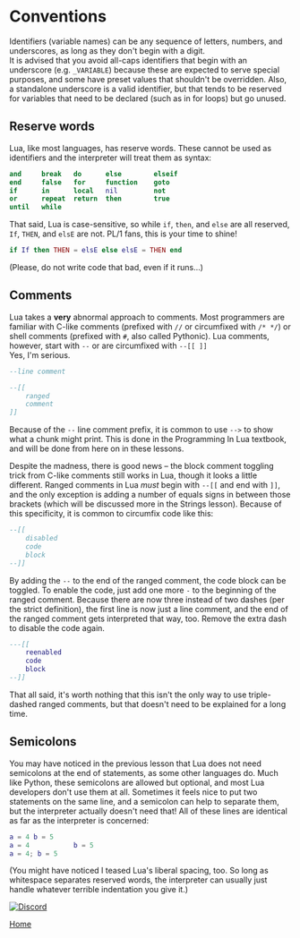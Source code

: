 # Conventions
Identifiers (variable names) can be any sequence of letters, numbers, and underscores, as long as they don't begin with a digit.  
It is advised that you avoid all-caps identifiers that begin with an underscore (e.g. `_VARIABLE`) because these are expected to serve special purposes, and some have preset values that shouldn't be overridden. Also, a standalone underscore is a valid identifier, but that tends to be reserved for variables that need to be declared (such as in for loops) but go unused.

## Reserve words
Lua, like most languages, has reserve words. These cannot be used as identifiers and the interpreter will treat them as syntax:

```lua
and		break	do		else		elseif
end		false	for		function	goto
if		in		local	nil			not
or		repeat	return	then		true
until	while
```

That said, Lua is case-sensitive, so while `if`, `then`, and `else` are all reserved, `If`, `THEN`, and `elsE` are not. PL/1 fans, this is your time to shine!

```lua
if If then THEN = elsE else elsE = THEN end
```

(Please, do not write code that bad, even if it runs…)

## Comments
Lua takes a **very** abnormal approach to comments. Most programmers are familiar with C-like comments (prefixed with `//` or circumfixed with `/* */`) or shell comments (prefixed with `#`, also called Pythonic). Lua comments, however, start with `--` or are circumfixed with `--[[ ]]`  
Yes, I'm serious.

```lua
--line comment

--[[
	ranged
	comment
]]
```

Because of the `--` line comment prefix, it is common to use `-->` to show what a chunk might print. This is done in the Programming In Lua textbook, and will be done from here on in these lessons.

Despite the madness, there is good news – the block comment toggling trick from C-like comments still works in Lua, though it looks a little different. Ranged comments in Lua *must* begin with `--[[` and end with `]]`, and the only exception is adding a number of equals signs in between those brackets (which will be discussed more in the Strings lesson). Because of this specificity, it is common to circumfix code like this:

```lua
--[[
	disabled
	code
	block
--]]
```

By adding the `--` to the end of the ranged comment, the code block can be toggled. To enable the code, just add one more `-` to the beginning of the ranged comment. Because there are now three instead of two dashes (per the strict definition), the first line is now just a line comment, and the end of the ranged comment gets interpreted that way, too. Remove the extra dash to disable the code again.

```lua
---[[
	reenabled
	code
	block
--]]
```

That all said, it's worth nothing that this isn't the only way to use triple-dashed ranged comments, but that doesn't need to be explained for a long time.

## Semicolons
You may have noticed in the previous lesson that Lua does not need semicolons at the end of statements, as some other languages do. Much like Python, these semicolons are allowed but optional, and most Lua developers don't use them at all. Sometimes it feels nice to put two statements on the same line, and a semicolon can help to separate them, but the interpreter actually doesn't need that! All of these lines are identical as far as the interpreter is concerned:

```lua
a = 4 b = 5
a = 4  			b = 5
a = 4; b = 5
```

(You might have noticed I teased Lua's liberal spacing, too. So long as whitespace separates reserved words, the interpreter can usually just handle whatever terrible indentation you give it.)

[![Discord](https://img.shields.io/discord/609993365832073217?color=7289da&label=discord)](https://discord.gg/Sw3npy4)

[Home](https://bvanseg.github.io)